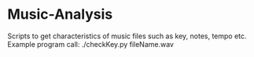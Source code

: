 # Music-Analysis
Scripts to get characteristics of music files such as key, notes, tempo etc.
Example program call: ./checkKey.py fileName.wav
